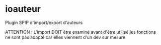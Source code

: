 # ioauteur

Plugin SPIP d'import/export d'auteurs

ATTENTION : L'import DOIT être examiné avant d'être utilisé les fonctions ne sont pas adapté car elles viennent d'un dev sur mesure
